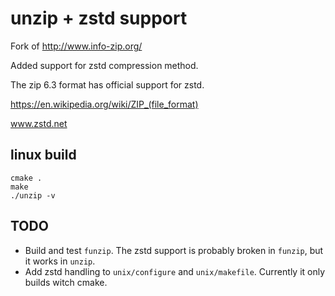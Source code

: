 # unzip + zstd support
Fork of http://www.info-zip.org/

Added support for zstd compression method.

The zip 6.3 format has official support for zstd.

https://en.wikipedia.org/wiki/ZIP_(file_format)

www.zstd.net

## linux build

```
cmake .
make
./unzip -v
```

## TODO
- Build and test `funzip`. The zstd support is probably broken in `funzip`, but it works in `unzip`.
- Add zstd handling to `unix/configure` and `unix/makefile`. Currently it only builds witch cmake.
